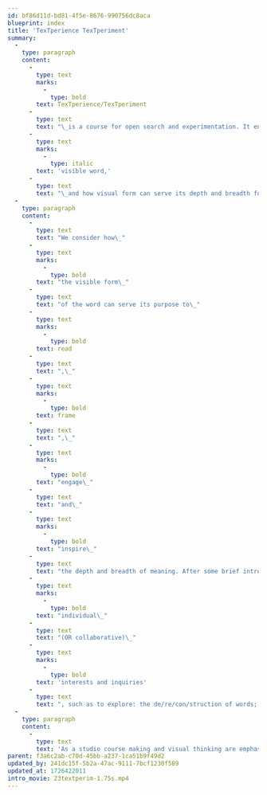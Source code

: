 ```yaml
---
id: bf86d11d-bd81-4f5e-8676-990756dc8aca
blueprint: index
title: 'TexTperience TexTperiment'
summary:
  -
    type: paragraph
    content:
      -
        type: text
        marks:
          -
            type: bold
        text: TexTperience/TexTperiment
      -
        type: text
        text: "\_is a course for open search and experimentation. It encourages experiments with the way we experience the\_"
      -
        type: text
        marks:
          -
            type: italic
        text: 'visible word,'
      -
        type: text
        text: "\_and how visual form can serve its depth and breadth for meaning."
  -
    type: paragraph
    content:
      -
        type: text
        text: "We consider how\_"
      -
        type: text
        marks:
          -
            type: bold
        text: "the visible form\_"
      -
        type: text
        text: "of the word can serve its purpose to\_"
      -
        type: text
        marks:
          -
            type: bold
        text: read
      -
        type: text
        text: ",\_"
      -
        type: text
        marks:
          -
            type: bold
        text: frame
      -
        type: text
        text: ",\_"
      -
        type: text
        marks:
          -
            type: bold
        text: "engage\_"
      -
        type: text
        text: "and\_"
      -
        type: text
        marks:
          -
            type: bold
        text: "inspire\_"
      -
        type: text
        text: "the depth and breadth of meaning. After some brief introductory work to establish common ground, the course format becomes an open laboratory for\_"
      -
        type: text
        marks:
          -
            type: bold
        text: "individual\_"
      -
        type: text
        text: "(OR collaborative)\_"
      -
        type: text
        marks:
          -
            type: bold
        text: 'interests and inquiries'
      -
        type: text
        text: ", such as to explore: the de/re/con/struction of words; letters/words in 3-d space, in motion, on the screen, projected, performed; words and the sensory experience of materiality, sound, projection; text in public environments, virtual spaces (posters? branding? sculpture? visual poetry? etc.); and whatever one’s interest is and can envision.\_"
  -
    type: paragraph
    content:
      -
        type: text
        text: 'As a studio course making and visual thinking are emphasized. Topics for inquiry can range from the practical to the poetical to the pure experimental. Course work can supplement other course interests (such as thesis work and degree projects). Not forgetting that letters serve the purpose to make words visible, we consider how the visual form can serve that purpose to help frame, engage, narrate and inspire the depth and breadth of meaning. The focus is on in-depth inquiry and experimentation to liberate & empower our interests.'
parent: f3a6c2ab-c70d-45bb-a237-1ca51b9f49d2
updated_by: 241dc15f-5b2a-47ac-9111-7bcf1230f589
updated_at: 1726422011
intro_movie: 23textperim-1.75s.mp4
---
```

